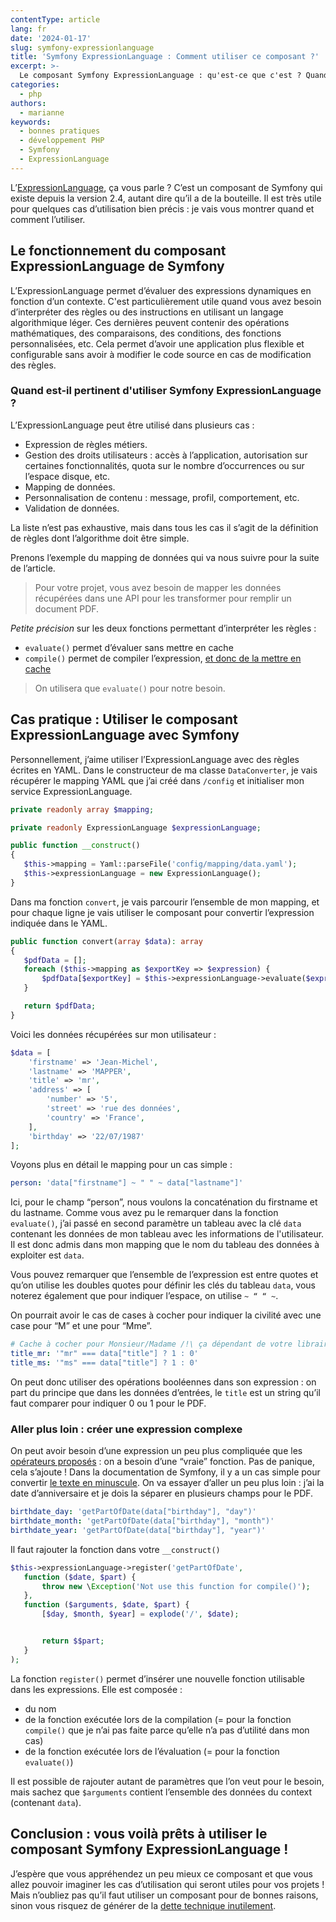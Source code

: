 ```yaml
---
contentType: article
lang: fr
date: '2024-01-17'
slug: symfony-expressionlanguage
title: 'Symfony ExpressionLanguage : Comment utiliser ce composant ?'
excerpt: >-
  Le composant Symfony ExpressionLanguage : qu'est-ce que c'est ? Quand et comment l'utiliser ? Comment créer des expressions lors de cas plus complexes ?
categories:
  - php
authors:
  - marianne
keywords:
  - bonnes pratiques
  - développement PHP
  - Symfony
  - ExpressionLanguage
---
```


L’[ExpressionLanguage](https://symfony.com/doc/current/components/expression_language.html), ça vous parle ? C’est un composant de Symfony qui existe depuis la version 2.4, autant dire qu’il a de la bouteille. Il est très utile pour quelques cas d’utilisation bien précis : je vais vous montrer quand et comment l’utiliser.

## Le fonctionnement du composant ExpressionLanguage de Symfony

L’ExpressionLanguage permet d’évaluer des expressions dynamiques en fonction d’un contexte. C'est particulièrement utile quand vous avez besoin d’interpréter des règles ou des instructions en utilisant un langage algorithmique léger. Ces dernières peuvent contenir des opérations mathématiques, des comparaisons, des conditions, des fonctions personnalisées, etc. Cela permet d’avoir une application plus flexible et configurable sans avoir à modifier le code source en cas de modification des règles.

### Quand est-il pertinent d'utiliser Symfony ExpressionLanguage ?

L’ExpressionLanguage peut être utilisé dans plusieurs cas :
-   Expression de règles métiers.
-   Gestion des droits utilisateurs : accès à l’application, autorisation sur certaines fonctionnalités, quota sur le nombre d’occurrences ou sur l’espace disque, etc.
-   Mapping de données.
-   Personnalisation de contenu : message, profil, comportement, etc.
-   Validation de données.

La liste n’est pas exhaustive, mais dans tous les cas il s’agit de la définition de règles dont l’algorithme doit être simple.

Prenons l’exemple du mapping de données qui va nous suivre pour la suite de l’article.

> Pour votre projet, vous avez besoin de mapper les données récupérées dans une API pour les transformer pour remplir un document PDF.

_Petite précision_ sur les deux fonctions permettant d’interpréter les règles :
-   `evaluate()` permet d’évaluer sans mettre en cache
-   `compile()` permet de compiler l’expression, [et donc de la mettre en cache](https://symfony.com/doc/current/components/expression_language.html#caching)

> On utilisera que `evaluate()` pour notre besoin.

## Cas pratique : Utiliser le composant ExpressionLanguage avec Symfony

Personnellement, j’aime utiliser l’ExpressionLanguage avec des règles écrites en YAML.
Dans le constructeur de ma classe `DataConverter`, je vais récupérer le mapping YAML que j’ai créé dans `/config` et initialiser mon service ExpressionLanguage.

```php
private readonly array $mapping;

private readonly ExpressionLanguage $expressionLanguage;

public function __construct()
{
   $this->mapping = Yaml::parseFile('config/mapping/data.yaml');
   $this->expressionLanguage = new ExpressionLanguage();
}
```

Dans ma fonction `convert`, je vais parcourir l’ensemble de mon mapping, et pour chaque ligne je vais utiliser le composant pour convertir l’expression indiquée dans le YAML.

```php
public function convert(array $data): array
{
   $pdfData = [];
   foreach ($this->mapping as $exportKey => $expression) {
       $pdfData[$exportKey] = $this->expressionLanguage->evaluate($expression, ['data' => $data]);
   }

   return $pdfData;
}
```

Voici les données récupérées sur mon utilisateur :
```php
$data = [
    'firstname' => 'Jean-Michel',
    'lastname' => 'MAPPER',
    'title' => 'mr',
    'address' => [
        'number' => '5',
        'street' => 'rue des données',
        'country' => 'France',
    ],
    'birthday' => '22/07/1987'
];
```

Voyons plus en détail le mapping pour un cas simple :

```yaml
person: 'data["firstname"] ~ " " ~ data["lastname"]'
```

Ici, pour le champ “person”, nous voulons la concaténation du firstname et du lastname. Comme vous avez pu le remarquer dans la fonction `evaluate()`, j’ai passé en second paramètre un tableau avec la clé `data` contenant les données de mon tableau avec les informations de l'utilisateur. Il est donc admis dans mon mapping que le nom du tableau des données à exploiter est `data`.

Vous pouvez remarquer que l’ensemble de l’expression est entre quotes et qu’on utilise les doubles quotes pour définir les clés du tableau `data`, vous noterez également que pour indiquer l’espace, on utilise `~ “ “ ~`.

On pourrait avoir le cas de cases à cocher pour indiquer la civilité avec une case pour “M” et une pour “Mme”.

```yaml
# Cache à cocher pour Monsieur/Madame /!\ ça dépendant de votre librairie pour remplir le PDF
title_mr: '"mr" === data["title"] ? 1 : 0'
title_ms: '"ms" === data["title"] ? 1 : 0'
```

On peut donc utiliser des opérations booléennes dans son expression : on part du principe que dans les données d’entrées, le `title` est un string qu’il faut comparer pour indiquer 0 ou 1 pour le PDF.

### Aller plus loin : créer une expression complexe

On peut avoir besoin d’une expression un peu plus compliquée que les [opérateurs proposés](https://symfony.com/doc/current/reference/formats/expression_language.html#supported-operators) : on a besoin d’une “vraie” fonction.
Pas de panique, cela s’ajoute ! Dans la documentation de Symfony, il y a un cas simple pour convertir [le texte en minuscule](https://symfony.com/doc/current/components/expression_language.html#extending-the-expressionlanguage). On va essayer d’aller un peu plus loin : j’ai la date d’anniversaire et je dois la séparer en plusieurs champs pour le PDF.

```yaml
birthdate_day: 'getPartOfDate(data["birthday"], "day")'
birthdate_month: 'getPartOfDate(data["birthday"], "month")'
birthdate_year: 'getPartOfDate(data["birthday"], "year")'
```

Il faut rajouter la fonction dans votre `__construct()`
```php
$this->expressionLanguage->register('getPartOfDate',
   function ($date, $part) {
       throw new \Exception('Not use this function for compile()');
   },
   function ($arguments, $date, $part) {
       [$day, $month, $year] = explode('/', $date);


       return $$part;
   }
);
```

La fonction `register()` permet d’insérer une nouvelle fonction utilisable dans les expressions. Elle est composée :
-   du nom
-   de la fonction exécutée lors de la compilation (= pour la fonction `compile()` que je n’ai pas faite parce qu’elle n’a pas d’utilité dans mon cas)
-   de la fonction exécutée lors de l’évaluation (= pour la fonction `evaluate()`)

Il est possible de rajouter autant de paramètres que l’on veut pour le besoin, mais sachez que `$arguments` contient l’ensemble des données du context (contenant `data`).


## Conclusion : vous voilà prêts à utiliser le composant Symfony ExpressionLanguage !
J’espère que vous appréhendez un peu mieux ce composant et que vous allez pouvoir imaginer les cas d’utilisation qui seront utiles pour vos projets !
Mais n’oubliez pas qu’il faut utiliser un composant pour de bonnes raisons, sinon vous risquez de générer de la [dette technique inutilement]({BASE_URL}/fr/comment-creer-de-la-dette-technique-des-le-debut-d-un-nouveau-projet/).
